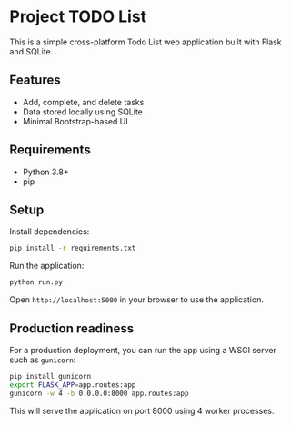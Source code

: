 # Project TODO List

This is a simple cross-platform Todo List web application built with Flask and SQLite.

## Features

- Add, complete, and delete tasks
- Data stored locally using SQLite
- Minimal Bootstrap-based UI

## Requirements

- Python 3.8+
- pip

## Setup

Install dependencies:

```bash
pip install -r requirements.txt
```

Run the application:

```bash
python run.py
```

Open `http://localhost:5000` in your browser to use the application.

## Production readiness

For a production deployment, you can run the app using a WSGI server such as `gunicorn`:

```bash
pip install gunicorn
export FLASK_APP=app.routes:app
gunicorn -w 4 -b 0.0.0.0:8000 app.routes:app
```

This will serve the application on port 8000 using 4 worker processes.
